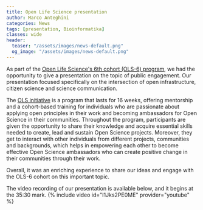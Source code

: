 ```yaml
---
title: Open Life Science presentation
author: Marco Anteghini
categories: News
tags: [presentation, Bioinformatika]
classes: wide
header:
  teaser: "/assets/images/news-default.png"
  og_image: "/assets/images/news-default.png"
---
```


As part of the [Open Life Science's 6th cohort (OLS-6) program](https://openlifesci.org/ols-6.html), we had the opportunity to give a presentation on the topic of public engagement. Our presentation focused specifically on the intersection of open infrastructure, citizen science and science communication.

The [OLS initiative](https://openlifesci.org/) is a program that lasts for 16 weeks, offering mentorship and a cohort-based training for individuals who are passionate about applying open principles in their work and becoming ambassadors for Open Science in their communities. Throughout the program, participants are given the opportunity to share their knowledge and acquire essential skills needed to create, lead and sustain Open Science projects. Moreover, they get to interact with other individuals from different projects, communities and backgrounds, which helps in empowering each other to become effective Open Science ambassadors who can create positive change in their communities through their work.

Overall, it was an enriching experience to share our ideas and engage with the OLS-6 cohort on this important topic.

The video recording of our presentation is available below, and it begins at the 35:30 mark.
{% include video id="I1Jks2PE0ME" provider="youtube" %}
